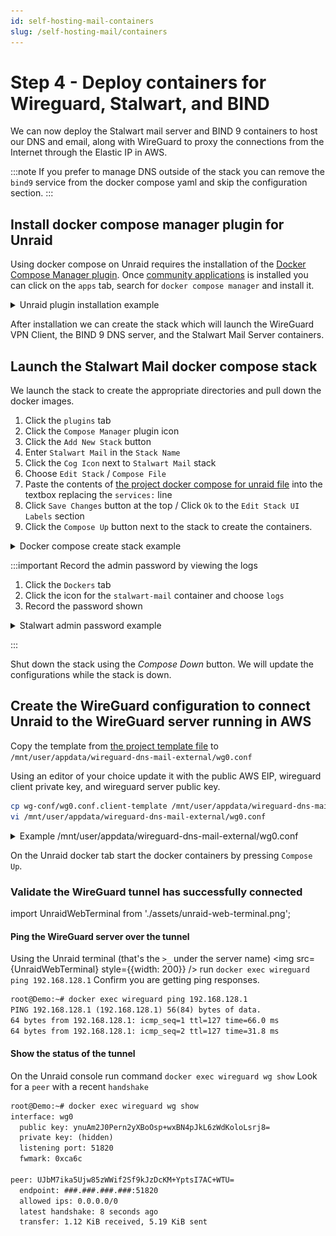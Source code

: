 ```yaml
---
id: self-hosting-mail-containers
slug: /self-hosting-mail/containers
---
```

# Step 4 - Deploy containers for Wireguard, Stalwart, and BIND

We can now deploy the Stalwart mail server and BIND 9 containers to host our DNS and email, along with WireGuard to proxy the connections from the Internet through the Elastic IP in AWS.

:::note
If you prefer to manage DNS outside of the stack you can remove the `bind9` service from the docker compose yaml and skip the configuration section.
:::

## Install docker compose manager plugin for Unraid

Using docker compose on Unraid requires the installation of the [Docker Compose Manager plugin](https://forums.unraid.net/topic/114415-plugin-docker-compose-manager/). Once [community applications](https://forums.unraid.net/topic/38582-plug-in-community-applications/) is installed you can  click on the `apps` tab, search for `docker compose manager` and install it.

<details>
<summary>
Unraid plugin installation example
</summary>

![docker compose manager install](assets/unraid-docker-compose-plugin-nr.gif)
</details>

After installation we can create the stack which will launch the WireGuard VPN
Client, the BIND 9 DNS server, and the Stalwart Mail Server containers.

## Launch the Stalwart Mail docker compose stack

We launch the stack to create the appropriate directories and pull down the
docker images.

1. Click the `plugins` tab
1. Click the `Compose Manager` plugin icon
1. Click the `Add New Stack` button
1. Enter `Stalwart Mail` in the `Stack Name`
1. Click the `Cog Icon` next to `Stalwart Mail` stack
1. Choose `Edit Stack` / `Compose File`
1. Paste the contents of [the project docker compose for unraid file](https://github.com/markfalk/stalwart-mail-wgproxy/blob/main/docker-compose-unraid.yml) into the textbox replacing the `services:` line
1. Click `Save Changes` button at the top / Click `Ok` to the `Edit Stack UI Labels` section
1. Click the `Compose Up` button next to the stack to create the containers.

<details>
<summary>
Docker compose create stack example
</summary>
![docker compose create stack](assets/unraid-docker-compose-create-stack.gif)
</details>

:::important
Record the admin password by viewing the logs

1. Click the `Dockers` tab
1. Click the icon for the `stalwart-mail` container and choose `logs`
1. Record the password shown

<details>
<summary>
Stalwart admin password example
</summary>
![docker compose create stack](assets/unraid-stalwart-admin-password.gif)
</details>

:::

Shut down the stack using the *Compose Down* button. We will update the configurations while the stack is down.

## Create the WireGuard configuration to connect Unraid to the WireGuard server running in AWS

Copy the template from [the project template file](https://github.com/markfalk/stalwart-mail-wgproxy/blob/main/wg-conf/wg0.conf.client-template) to `/mnt/user/appdata/wireguard-dns-mail-external/wg0.conf`

Using an editor of your choice update it with the public AWS EIP, wireguard client private key, and wireguard server public key.

```bash
cp wg-conf/wg0.conf.client-template /mnt/user/appdata/wireguard-dns-mail-external/wg0.conf
vi /mnt/user/appdata/wireguard-dns-mail-external/wg0.conf
```

<details>
  <summary>Example /mnt/user/appdata/wireguard-dns-mail-external/wg0.conf</summary>

```txt
[Interface]
  Address = 192.168.128.42/24
  ListenPort = 51820
  PrivateKey = ##########################################=
  DNS = 10.42.0.2
  PostUp = iptables -t nat -A POSTROUTING -o %i -j MASQUERADE
  PostDown = iptables -t nat -D POSTROUTING -o %i -j MASQUERADE

[Peer]
  PublicKey = MUYjZiRO/Q5wO8Uu5xkzxRNWS0HEMXys3iAVKY6OtUM=
  Endpoint = ##.##.###.###:51820
  AllowedIPs = 0.0.0.0/0
```

</details>

On the Unraid docker tab start the docker containers by pressing `Compose Up`.

### Validate the WireGuard tunnel has successfully connected

import UnraidWebTerminal from './assets/unraid-web-terminal.png';

#### Ping the WireGuard server over the tunnel

Using the Unraid terminal (that's the `>_` under the server name)
<img src={UnraidWebTerminal} style={{width: 200}} />
run `docker exec wireguard ping 192.168.128.1`
Confirm you are getting ping responses.

```txt
root@Demo:~# docker exec wireguard ping 192.168.128.1
PING 192.168.128.1 (192.168.128.1) 56(84) bytes of data.
64 bytes from 192.168.128.1: icmp_seq=1 ttl=127 time=66.0 ms
64 bytes from 192.168.128.1: icmp_seq=2 ttl=127 time=31.8 ms
```

#### Show the status of the tunnel

On the Unraid console run command `docker exec wireguard wg show`
Look for a `peer` with a recent `handshake`

```txt
root@Demo:~# docker exec wireguard wg show
interface: wg0
  public key: ynuAm2J0Pern2yXBoOsp+wxBN4pJkL6zWdKoloLsrj8=
  private key: (hidden)
  listening port: 51820
  fwmark: 0xca6c

peer: UJbM7ika5Ujw85zWWif2Sf9kJzDcKM+YptsI7AC+WTU=
  endpoint: ###.###.###.###:51820
  allowed ips: 0.0.0.0/0
  latest handshake: 8 seconds ago
  transfer: 1.12 KiB received, 5.19 KiB sent
```
